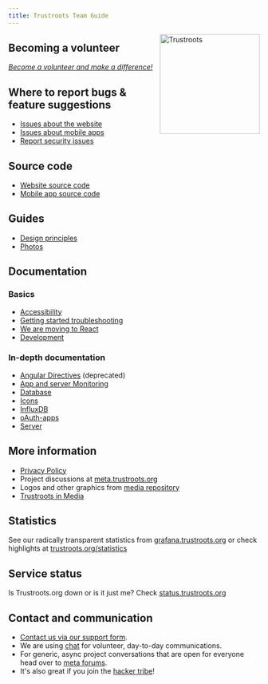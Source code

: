 ```yaml
---
title: Trustroots Team Guide
---
```


<div style="float:right">
  <a href="https://www.trustroots.org/">
    <img
      width="200"
      src="https://cdn.rawgit.com/Trustroots/trustroots/master/public/img/logo/color.svg"
      alt="Trustroots"
    ></a>
</div>

## Becoming a volunteer

[_Become a volunteer and make a difference!_](Volunteering.md)

## Where to report bugs & feature suggestions

- [Issues about the website](https://github.com/Trustroots/trustroots/issues)
- [Issues about mobile apps](https://github.com/Trustroots/trustroots-expo-mobile/issues)
- [Report security issues](https://github.com/Trustroots/trustroots/blob/master/SECURITY.md#readme)

## Source code

- [Website source code](https://github.com/trustroots/trustroots)
- [Mobile app source code](https://github.com/trustroots/trustroots-expo-mobile)

## Guides
- [Design principles](Design-principles.md)
- [Photos](Photos.md)

## Documentation

### Basics
- [Accessibility](Accessibility.md)
- [Getting started troubleshooting](Troubleshooting.md)
- [We are moving to React](React.md)
- [Development](Development.md)

### In-depth documentation
- [Angular Directives](Angular-Directives.md) (deprecated)
- [App and server Monitoring](Monitoring.md)
- [Database](Database.md)
- [Icons](Icons.md)
- [InfluxDB](InfluxDB.md)
- [oAuth-apps](oAuth-apps.md)
- [Server](Server.md)

## More information
- [Privacy Policy](Privacy-Policy.md)
- Project discussions at [meta.trustroots.org](https://meta.trustroots.org/)
- Logos and other graphics from [media repository](https://github.com/trustroots/media)
- [Trustroots in Media](https://www.trustroots.org/media)

## Statistics

See our radically transparent statistics from
[grafana.trustroots.org](https://grafana.trustroots.org) or check
highlights at
[trustroots.org/statistics](https://www.trustroots.org/statistics)

## Service status

Is Trustroots.org down or is it just me? Check
[status.trustroots.org](https://status.trustroots.org/)

## Contact and communication

- [Contact us via our support form](https://www.trustroots.org/contact).
- We are using [chat](Chat.md) for volunteer, day-to-day communications.
- For generic, async project conversations that are open for everyone head over to [meta forums](https://meta.trustroots.org/).
- It's also great if you join the [hacker tribe](https://www.trustroots.org/tribes/hackers)!

